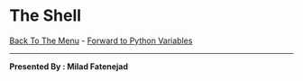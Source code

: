 # The Shell

[Back To The Menu](http://github.com/thehackerwithin/UofCSCBC2012/) -
[Forward to Python
Variables](http://github.com/thehackerwithin/UofCSCBC2012/tree/master/2a-PythonVariables/)

* * * * *

**Presented By : Milad Fatenejad**

